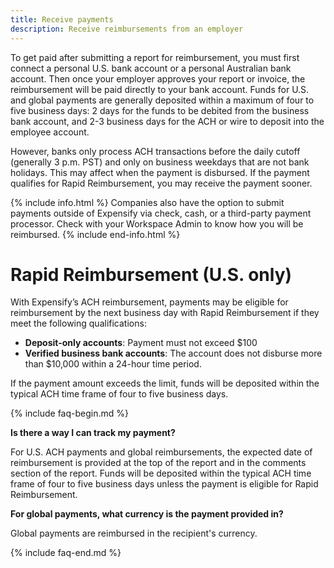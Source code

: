 ```yaml
---
title: Receive payments
description: Receive reimbursements from an employer
---
```

<div id="expensify-classic" markdown="1">

To get paid after submitting a report for reimbursement, you must first connect a personal U.S. bank account or a personal Australian bank account. Then once your employer approves your report or invoice, the reimbursement will be paid directly to your bank account.
Funds for U.S. and global payments are generally deposited within a maximum of four to five business days: 2 days for the funds to be debited from the business bank account, and 2-3 business days for the ACH or wire to deposit into the employee account.

However, banks only process ACH transactions before the daily cutoff (generally 3 p.m. PST) and only on business weekdays that are not bank holidays. This may affect when the payment is disbursed. If the payment qualifies for Rapid Reimbursement, you may receive the payment sooner.

{% include info.html %}
Companies also have the option to submit payments outside of Expensify via check, cash, or a third-party payment processor. Check with your Workspace Admin to know how you will be reimbursed.
{% include end-info.html %}
 
# Rapid Reimbursement (U.S. only)

With Expensify’s ACH reimbursement, payments may be eligible for reimbursement by the next business day with Rapid Reimbursement if they meet the following qualifications:
- **Deposit-only accounts**: Payment must not exceed $100 
- **Verified business bank accounts**: The account does not disburse more than $10,000 within a 24-hour time period.

If the payment amount exceeds the limit, funds will be deposited within the typical ACH time frame of four to five business days. 

{% include faq-begin.md %}

**Is there a way I can track my payment?**

For U.S. ACH payments and global reimbursements, the expected date of reimbursement is provided at the top of the report and in the comments section of the report. Funds will be deposited within the typical ACH time frame of four to five business days unless the payment is eligible for Rapid Reimbursement. 

**For global payments, what currency is the payment provided in?**

Global payments are reimbursed in the recipient's currency. 

{% include faq-end.md %}

</div>
